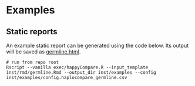 # Examples

## Static reports
An example static report can be generated using the code below. Its output will be saved as [germline.html](germline.html).
```
# run from repo root
Rscript --vanilla exec/happyCompare.R --input_template inst/rmd/germline.Rmd --output_dir inst/examples --config inst/examples/config.haplocompare_germline.csv
```
